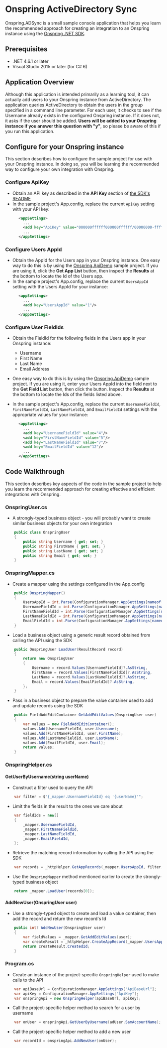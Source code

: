 # Onspring ActiveDirectory Sync

Onspring.ADSync is a small sample console application that helps you learn the recommended approach for creating an integration to an Onspring instance using the [Onspring .NET SDK](https://github.com/onspring-technologies/onspring-api-sdk).

## Prerequisites

- .NET 4.6.1 or later
- Visual Studio 2015 or later (for C# 6)

## Application Overview

Although this application is intended primarily as a learning tool, it can actually add users to your Onspring instance from ActiveDirectory.  The application queries ActiveDirectory to obtain the users in the group specified in a command line parameter.  For each user, it checks to see if the Username already exists in the configured Onspring instance.  If it does not, it asks if the user should be added.  **Users will be added to your Onspring instance if you answer this question with "y"**, so please be aware of this if you run this application.

## Configure for your Onspring instance

This section describes how to configure the sample project for use with your Onspring instance.  In doing so, you will be learning the recommended way to configure your own integration with Onspring.

### Configure ApiKey

- Obtain an API key as described in the **API Key** section of [the SDK's README](https://github.com/onspring-technologies/onspring-api-sdk)
- In the sample project's App.config, replace the current `ApiKey` setting with your API key:

```xml
      <appSettings>
        ...
        <add key="ApiKey" value="000000ffffff000000ffffff/00000000-ffff-0000-ffff-000000000000"/>
        ...
      </appSettings>
```

### Configure Users AppId

- Obtain the AppId for the Users app in your Onspring instance.  One easy way to do this is by using the [Onspring.ApiDemo](https://github.com/onspring-technologies/Onspring.ApiDemo) sample project.  If you are using it, click the **Get App List** button, then inspect the **Results** at the bottom to locate the Id of the Users app.
- In the sample project's App.config, replace the current `UsersAppId` setting with the Users AppId for your instance:

```xml
      <appSettings>
        ...
        <add key="UsersAppId" value="1"/>
        ...
      </appSettings>
```

### Configure User FieldIds

- Obtain the FieldId for the following fields in the Users app in your Onspring instance:
  * Username
  * First Name
  * Last Name
  * Email Address

- One easy way to do this is by using the [Onspring.ApiDemo](https://github.com/onspring-technologies/Onspring.ApiDemo) sample project.  If you are using it, enter your Users AppId into the field next to the **Get Field List** button, then click the button.  Inspect the **Results** at the bottom to locate the Ids of the fields listed above.

- In the sample project's App.config, replace the current `UsernameFieldId`, `FirstNameFieldId`, `LastNameFieldId`, and `EmailFieldId` settings with the appropriate values for your instance:

```xml
      <appSettings>
        ...
        <add key="UsernameFieldId" value="4"/>
        <add key="FirstNameFieldId" value="5"/>
        <add key="LastNameFieldId" value="7"/>
        <add key="EmailFieldId" value="12"/>
        ...
      </appSettings>
```

## Code Walkthrough

This section describes key aspects of the code in the sample project to help you learn the recommended approach for creating effective and efficient integrations with Onspring.

### OnspringUser.cs

- A strongly-typed business object - you will probably want to create similar business objects for your own integration

```c#
    public class OnspringUser
    {
        public string Username { get; set; }
        public string FirstName { get; set; }
        public string LastName { get; set; }
        public string Email { get; set; }
    }
```

### OnspringMapper.cs

- Create a mapper using the settings configured in the App.config

```c#
    public OnspringMapper()
    {
        UsersAppId = int.Parse(ConfigurationManager.AppSettings[nameof(UsersAppId)]);
        UsernameFieldId = int.Parse(ConfigurationManager.AppSettings[nameof(UsernameFieldId)]);
        FirstNameFieldId = int.Parse(ConfigurationManager.AppSettings[nameof(FirstNameFieldId)]);
        LastNameFieldId = int.Parse(ConfigurationManager.AppSettings[nameof(LastNameFieldId)]);
        EmailFieldId = int.Parse(ConfigurationManager.AppSettings[nameof(EmailFieldId)]);
    }
```

- Load a business object using a generic result record obtained from calling the API using the SDK

```c#
    public OnspringUser LoadUser(ResultRecord record)
    {
        return new OnspringUser
        {
            Username = record.Values[UsernameFieldId]?.AsString,
            FirstName = record.Values[FirstNameFieldId]?.AsString,
            LastName = record.Values[LastNameFieldId]?.AsString,
            Email = record.Values[EmailFieldId]?.AsString,
        };
    }
```

- Pass in a business object to prepare the value container used to add and update records using the SDK

```c#
    public FieldAddEditContainer GetAddEditValues(OnspringUser user)
    {
        var values = new FieldAddEditContainer();
        values.Add(UsernameFieldId, user.Username);
        values.Add(FirstNameFieldId, user.FirstName);
        values.Add(LastNameFieldId, user.LastName);
        values.Add(EmailFieldId, user.Email);
        return values;
    }
```

### OnspringHelper.cs

#### GetUserByUsername(string userName)

- Construct a filter used to query the API
```c#
    var filter = $"{_mapper.UsernameFieldId} eq '{userName}'";
```

- Limit the fields in the result to the ones we care about
```c#
    var fieldIds = new[]
    {
        _mapper.UsernameFieldId,
        _mapper.FirstNameFieldId,
        _mapper.LastNameFieldId,
        _mapper.EmailFieldId,
    };
```

- Retrieve the matching record information by calling the API using the SDK
```c#
    var records = _httpHelper.GetAppRecords(_mapper.UsersAppId, filter, fieldIds: fieldIds);
```

- Use the `OnspringMapper` method mentioned earlier to create the strongly-typed business object
```c#
    return _mapper.LoadUser(records[0]);
```

#### AddNewUser(OnspringUser user)

- Use a strongly-typed object to create and load a value container, then add the record and return the new record's Id

```c#
    public int? AddNewUser(OnspringUser user)
    {
        var fieldValues = _mapper.GetAddEditValues(user);
        var createResult = _httpHelper.CreateAppRecord(_mapper.UsersAppId, fieldValues);
        return createResult.CreatedId;
    }
```

### Program.cs

- Create an instance of the project-specific `OnspringHelper` used to make calls to the API
```c#
    var apiBaseUrl = ConfigurationManager.AppSettings["ApiBaseUrl"];
    var apiKey = ConfigurationManager.AppSettings["ApiKey"];
    var onspringApi = new OnspringHelper(apiBaseUrl, apiKey);
```

- Call the project-specific helper method to search for a user by username
```c#
    var onUser = onspringApi.GetUserByUsername(adUser.SamAccountName);
```

- Call the project-specific helper method to add a new user
```c#
    var recordId = onspringApi.AddNewUser(onUser);
```
